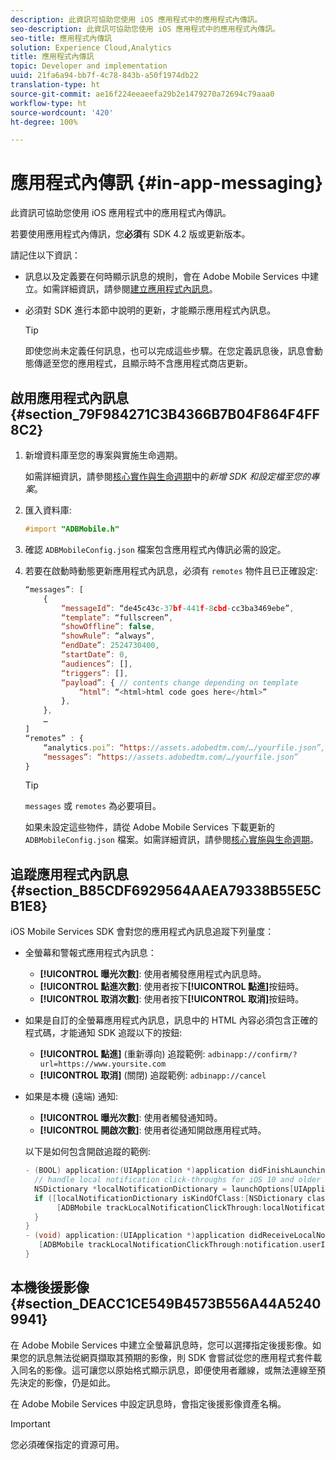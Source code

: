 ```yaml
---
description: 此資訊可協助您使用 iOS 應用程式中的應用程式內傳訊。
seo-description: 此資訊可協助您使用 iOS 應用程式中的應用程式內傳訊。
seo-title: 應用程式內傳訊
solution: Experience Cloud,Analytics
title: 應用程式內傳訊
topic: Developer and implementation
uuid: 21fa6a94-bb7f-4c78-843b-a50f1974db22
translation-type: ht
source-git-commit: ae16f224eeaeefa29b2e1479270a72694c79aaa0
workflow-type: ht
source-wordcount: '420'
ht-degree: 100%

---
```



# 應用程式內傳訊 {#in-app-messaging}

此資訊可協助您使用 iOS 應用程式中的應用程式內傳訊。

若要使用應用程式內傳訊，您&#x200B;**必須**&#x200B;有 SDK 4.2 版或更新版本。

請記住以下資訊：

* 訊息以及定義要在何時顯示訊息的規則，會在 Adobe Mobile Services 中建立。如需詳細資訊，請參閱[建立應用程式內訊息](/help/using/in-app-messaging/t-in-app-message/t-in-app-message.md)。
* 必須對 SDK 進行本節中說明的更新，才能顯示應用程式內訊息。

   >[!TIP]
   >
   >即使您尚未定義任何訊息，也可以完成這些步驟。在您定義訊息後，訊息會動態傳遞至您的應用程式，且顯示時不含應用程式商店更新。

## 啟用應用程式內訊息 {#section_79F984271C3B4366B7B04F864F4FF8C2}

1. 新增資料庫至您的專案與實施生命週期。

   如需詳細資訊，請參閱[核心實作與生命週期](/help/ios/getting-started/requirements.md)中的&#x200B;*新增 SDK 和設定檔至您的專案*。

1. 匯入資料庫:

   ```objective-c
   #import "ADBMobile.h"
   ```

1. 確認 `ADBMobileConfig.json` 檔案包含應用程式內傳訊必需的設定。
1. 若要在啟動時動態更新應用程式內訊息，必須有 `remotes` 物件且已正確設定:

   ```js
   “messages”: [ 
       { 
           “messageId”: “de45c43c-37bf-441f-8cbd-cc3ba3469ebe”, 
           “template”: “fullscreen”, 
           “showOffline”: false, 
           “showRule”: “always”, 
           “endDate”: 2524730400, 
           “startDate”: 0, 
           “audiences”: [], 
           “triggers”: [], 
           “payload”: { // contents change depending on template 
               “html”: “<html>html code goes here</html>” 
           }, 
       }, 
       … 
   ] 
   “remotes” : { 
       “analytics.poi”: “https://assets.adobedtm.com/…/yourfile.json”, 
       “messages”: “https://assets.adobedtm.com/…/yourfile.json” 
   }
   ```

   >[!TIP]
   >
   >`messages` 或 `remotes` 為必要項目。

   如果未設定這些物件，請從 Adobe Mobile Services 下載更新的 `ADBMobileConfig.json` 檔案。如需詳細資訊，請參閱[核心實施與生命週期](/help/ios/getting-started/requirements.md)。

## 追蹤應用程式內訊息 {#section_B85CDF6929564AAEA79338B55E5CB1E8}

iOS Mobile Services SDK 會對您的應用程式內訊息追蹤下列量度：

* 全螢幕和警報式應用程式內訊息：

   * **[!UICONTROL 曝光次數]**: 使用者觸發應用程式內訊息時。
   * **[!UICONTROL 點進次數]**: 使用者按下&#x200B;**[!UICONTROL 點進]**&#x200B;按鈕時。
   * **[!UICONTROL 取消次數]**: 使用者按下&#x200B;**[!UICONTROL 取消]**&#x200B;按鈕時。

* 如果是自訂的全螢幕應用程式內訊息，訊息中的 HTML 內容必須包含正確的程式碼，才能通知 SDK 追蹤以下的按鈕:

   * **[!UICONTROL 點進]** (重新導向) 追蹤範例: `adbinapp://confirm/?url=https://www.yoursite.com`
   * **[!UICONTROL 取消]** (關閉) 追蹤範例: `adbinapp://cancel`

* 如果是本機 (遠端) 通知:

   * **[!UICONTROL 曝光次數]**: 使用者觸發通知時。
   * **[!UICONTROL 開啟次數]**: 使用者從通知開啟應用程式時。

   以下是如何包含開啟追蹤的範例:

   ```objective-c
   - (BOOL) application:(UIApplication *)application didFinishLaunchingWithOptions:(NSDictionary *)launchOptions { 
     // handle local notification click-throughs for iOS 10 and older 
     NSDictionary *localNotificationDictionary = launchOptions[UIApplicationLaunchOptionsLocalNotificationKey]; 
     if ([localNotificationDictionary isKindOfClass:[NSDictionary class]]) { 
          [ADBMobile trackLocalNotificationClickThrough:localNotificationDictionary]; 
     } 
   } 
   - (void) application:(UIApplication *)application didReceiveLocalNotification:(UILocalNotification *)notification { 
      [ADBMobile trackLocalNotificationClickThrough:notification.userInfo]; 
   }
   ```

## 本機後援影像 {#section_DEACC1CE549B4573B556A44A52409941}

在 Adobe Mobile Services 中建立全螢幕訊息時，您可以選擇指定後援影像。如果您的訊息無法從網頁擷取其預期的影像，則 SDK 會嘗試從您的應用程式套件載入同名的影像。這可讓您以原始格式顯示訊息，即便使用者離線，或無法連線至預先決定的影像，仍是如此。

在 Adobe Mobile Services 中設定訊息時，會指定後援影像資產名稱。

>[!IMPORTANT]
>
>您必須確保指定的資源可用。


